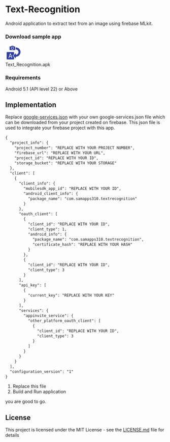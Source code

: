 # Text-Recognition
Android application to extract text from an image using firebase MLkit.


### Download sample app
[<img src="https://github.com/Samuel310/Text-Recognition/blob/master/AppLogo.jpg" title="Text_Recognition.apk" alt="Text_Recognition.apk" width="50px">](https://drive.google.com/file/d/17DwZRkeOALoQLPss6EBs9bt5bbrP9zPr/view?usp=sharing)
<br>Text_Recognition.apk

### Requirements
Android 5.1 (API level 22) or Above

## Implementation

Replace [google-services.json](https://github.com/Samuel310/Text-Recognition/blob/master/app/google-services.json) with your own google-services.json file which can be downloaded from your project created on firebase.
This json file is used to integrate your firebase project with this app.

```
{
  "project_info": {
    "project_number": "REPLACE WITH YOUR PROJECT NUMBER",
    "firebase_url": "REPLACE WITH YOUR URL",
    "project_id": "REPLACE WITH YOUR ID",
    "storage_bucket": "REPLACE WITH YOUR STORAGE"
  },
  "client": [
    {
      "client_info": {
        "mobilesdk_app_id": "REPLACE WITH YOUR ID",
        "android_client_info": {
          "package_name": "com.samapps310.textrecognition"
        }
      },
      "oauth_client": [
        {
          "client_id": "REPLACE WITH YOUR ID",
          "client_type": 1,
          "android_info": {
            "package_name": "com.samapps310.textrecognition",
            "certificate_hash": "REPLACE WITH YOUR HASH"
          }
        },
        {
          "client_id": "REPLACE WITH YOUR ID",
          "client_type": 3
        }
      ],
      "api_key": [
        {
          "current_key": "REPLACE WITH YOUR KEY"
        }
      ],
      "services": {
        "appinvite_service": {
          "other_platform_oauth_client": [
            {
              "client_id": "REPLACE WITH YOUR ID",
              "client_type": 3
            }
          ]
        }
      }
    }
  ],
  "configuration_version": "1"
}
```

1. Replace this file
2. Build and Run application

you are good to go.

## License

This project is licensed under the MIT License - see the [LICENSE.md](https://github.com/Samuel310/Text-Recognition/blob/master/LICENSE.md) file for details
